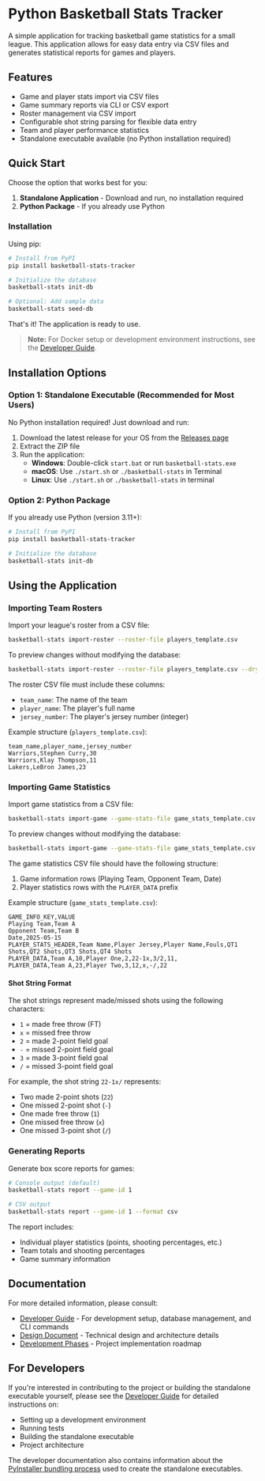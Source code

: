 # Python Basketball Stats Tracker

A simple application for tracking basketball game statistics for a small league. This application allows for easy data entry via CSV files and generates statistical reports for games and players.

## Features

- Game and player stats import via CSV files
- Game summary reports via CLI or CSV export
- Roster management via CSV import
- Configurable shot string parsing for flexible data entry
- Team and player performance statistics
- Standalone executable available (no Python installation required)

## Quick Start

Choose the option that works best for you:

1. **Standalone Application** - Download and run, no installation required
2. **Python Package** - If you already use Python

### Installation

Using pip:

```bash
# Install from PyPI
pip install basketball-stats-tracker

# Initialize the database
basketball-stats init-db

# Optional: Add sample data
basketball-stats seed-db
```

That's it! The application is ready to use.

> **Note:** For Docker setup or development environment instructions, see the [Developer Guide](docs/development.md).

## Installation Options

### Option 1: Standalone Executable (Recommended for Most Users)

No Python installation required! Just download and run:

1. Download the latest release for your OS from the [Releases page](https://github.com/highwayoflife/basketball-stats-tracker/releases)
2. Extract the ZIP file
3. Run the application:
   - **Windows**: Double-click `start.bat` or run `basketball-stats.exe`
   - **macOS**: Use `./start.sh` or `./basketball-stats` in Terminal
   - **Linux**: Use `./start.sh` or `./basketball-stats` in terminal

### Option 2: Python Package

If you already use Python (version 3.11+):

```bash
# Install from PyPI
pip install basketball-stats-tracker

# Initialize the database
basketball-stats init-db
```

## Using the Application

### Importing Team Rosters

Import your league's roster from a CSV file:
```bash
basketball-stats import-roster --roster-file players_template.csv
```

To preview changes without modifying the database:
```bash
basketball-stats import-roster --roster-file players_template.csv --dry-run
```

The roster CSV file must include these columns:
- `team_name`: The name of the team
- `player_name`: The player's full name
- `jersey_number`: The player's jersey number (integer)

Example structure (`players_template.csv`):
```
team_name,player_name,jersey_number
Warriors,Stephen Curry,30
Warriors,Klay Thompson,11
Lakers,LeBron James,23
```

### Importing Game Statistics

Import game statistics from a CSV file:
```bash
basketball-stats import-game --game-stats-file game_stats_template.csv
```

To preview changes without modifying the database:
```bash
basketball-stats import-game --game-stats-file game_stats_template.csv --dry-run
```

The game statistics CSV file should have the following structure:
1. Game information rows (Playing Team, Opponent Team, Date)
2. Player statistics rows with the `PLAYER_DATA` prefix

Example structure (`game_stats_template.csv`):
```
GAME_INFO_KEY,VALUE
Playing Team,Team A
Opponent Team,Team B
Date,2025-05-15
PLAYER_STATS_HEADER,Team Name,Player Jersey,Player Name,Fouls,QT1 Shots,QT2 Shots,QT3 Shots,QT4 Shots
PLAYER_DATA,Team A,10,Player One,2,22-1x,3/2,11,
PLAYER_DATA,Team A,23,Player Two,3,12,x,-/,22
```

#### Shot String Format

The shot strings represent made/missed shots using the following characters:
- `1` = made free throw (FT)
- `x` = missed free throw
- `2` = made 2-point field goal
- `-` = missed 2-point field goal
- `3` = made 3-point field goal
- `/` = missed 3-point field goal

For example, the shot string `22-1x/` represents:
- Two made 2-point shots (`22`)
- One missed 2-point shot (`-`)
- One made free throw (`1`)
- One missed free throw (`x`)
- One missed 3-point shot (`/`)

### Generating Reports

Generate box score reports for games:
```bash
# Console output (default)
basketball-stats report --game-id 1

# CSV output
basketball-stats report --game-id 1 --format csv
```

The report includes:
- Individual player statistics (points, shooting percentages, etc.)
- Team totals and shooting percentages
- Game summary information

## Documentation

For more detailed information, please consult:

- [Developer Guide](docs/development.md) - For development setup, database management, and CLI commands
- [Design Document](docs/design_doc.md) - Technical design and architecture details
- [Development Phases](docs/development_phases.md) - Project implementation roadmap

## For Developers

If you're interested in contributing to the project or building the standalone executable yourself, please see the [Developer Guide](docs/development.md) for detailed instructions on:

- Setting up a development environment
- Running tests
- Building the standalone executable
- Project architecture

The developer documentation also contains information about the [PyInstaller bundling process](docs/pyinstaller_bundle.md) used to create the standalone executables.